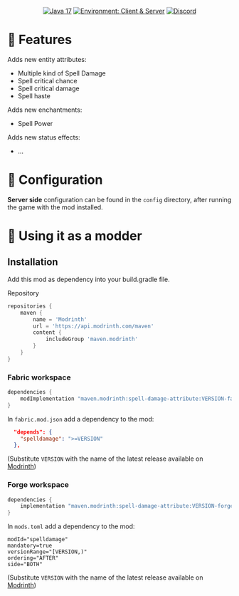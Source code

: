 <div align="center">

<a href="">![Java 17](https://img.shields.io/badge/Java%2017-ee9258?logo=coffeescript&logoColor=ffffff&labelColor=606060&style=flat-square)</a>
<a href="">![Environment: Client & Server](https://img.shields.io/badge/environment-Client%20&%20Server-1976d2?style=flat-square)</a>
<a href="">[![Discord](https://img.shields.io/discord/973561601519149057.svg?label=&logo=discord&logoColor=ffffff&color=7389D8&labelColor=6A7EC2&style=flat-square)](https://discord.gg/KN9b3pjFTM)</a>

</div>

# 🔮️ Features

Adds new entity attributes:
- Multiple kind of Spell Damage
- Spell critical chance
- Spell critical damage
- Spell haste

Adds new enchantments:
- Spell Power

Adds new status effects:
- ...

# 🔧 Configuration

**Server side** configuration can be found in the `config` directory, after running the game with the mod installed.

# 🔨 Using it as a modder

## Installation

Add this mod as dependency into your build.gradle file.

Repository
```groovy
repositories {
    maven {
        name = 'Modrinth'
        url = 'https://api.modrinth.com/maven'
        content {
            includeGroup 'maven.modrinth'
        }
    }
}
```

### Fabric workspace
```groovy
dependencies {
    modImplementation "maven.modrinth:spell-damage-attribute:VERSION-fabric"
}
```
In `fabric.mod.json` add a dependency to the mod:
```json
  "depends": {
    "spelldamage": ">=VERSION"
  },
```

(Substitute `VERSION` with the name of the latest release available on [Modrinth](https://modrinth.com/mod/spell-damage-attribute/versions))

### Forge workspace
```groovy
dependencies {
    implementation "maven.modrinth:spell-damage-attribute:VERSION-forge"
}
```
In `mods.toml` add a dependency to the mod:
```
modId="spelldamage"
mandatory=true
versionRange="[VERSION,)"
ordering="AFTER"
side="BOTH"
```

(Substitute `VERSION` with the name of the latest release available on [Modrinth](https://modrinth.com/mod/spell-damage-attribute/versions))
